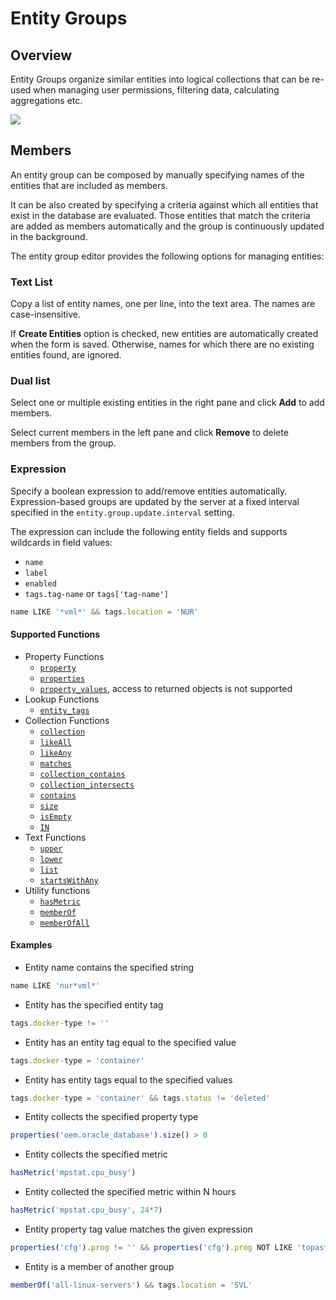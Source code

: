 # Entity Groups

## Overview

Entity Groups organize similar entities into logical collections that can be re-used when managing user permissions, filtering data, calculating aggregations etc.

![](./images/entity-groups.png)

## Members

An entity group can be composed by manually specifying names of the entities that are included as members.

It can be also created by specifying a criteria against which all entities that exist in the database are evaluated. Those entities that match the criteria are added as members automatically and the group is continuously updated in the background.

The entity group editor provides the following options for managing entities:

### Text List

Copy a list of entity names, one per line, into the text area. The names are case-insensitive.

If **Create Entities** option is checked, new entities are automatically created when the form is saved. Otherwise, names for which there are no existing entities found, are ignored.

### Dual list

Select one or multiple existing entities in the right pane and click **Add** to add members.

Select current members in the left pane and click **Remove** to delete members from the group.

### Expression

Specify a boolean expression to add/remove entities automatically. Expression-based groups are updated by the server at a fixed interval specified in the `entity.group.update.interval` setting.

The expression can include the following entity fields and supports wildcards in field values:

* `name`
* `label`
* `enabled`
* `tags.tag-name` or `tags['tag-name']`

```javascript
name LIKE '*vml*' && tags.location = 'NUR'
```

#### Supported Functions

* Property Functions
  * [`property`](functions-entity-groups-expression.md#property)
  * [`properties`](functions-entity-groups-expression.md#properties)
  * [`property_values`](functions-entity-groups-expression.md#property_values), access to returned objects is not supported
* Lookup Functions
  * [`entity_tags`](functions-entity-groups-expression.md#entity_tags)
* Collection Functions
  * [`collection`](functions-entity-groups-expression.md#collection)
  * [`likeAll`](functions-entity-groups-expression.md#likeall)
  * [`likeAny`](functions-entity-groups-expression.md#likeany)
  * [`matches`](functions-entity-groups-expression.md#matches)
  * [`collection_contains`](functions-entity-groups-expression.md#collection_contains)
  * [`collection_intersects`](functions-entity-groups-expression.md#collection_intersects)
  * [`contains`](functions-entity-groups-expression.md#contains)
  * [`size`](functions-entity-groups-expression.md#size)
  * [`isEmpty`](functions-entity-groups-expression.md#isempty)
  * [`IN`](functions-entity-groups-expression.md#in)
* Text Functions
  * [`upper`](functions-entity-groups-expression.md#upper)
  * [`lower`](functions-entity-groups-expression.md#lower)
  * [`list`](functions-entity-groups-expression.md#list)
  * [`startsWithAny`](functions-entity-groups-expression.md#startswithany)
* Utility functions
  * [`hasMetric`](functions-entity-groups-expression.md#hasmetric)
  * [`memberOf`](functions-entity-groups-expression.md#memberof)
  * [`memberOfAll`](functions-entity-groups-expression.md#memberofall)

#### Examples

* Entity name contains the specified string

```javascript
name LIKE 'nur*vml*'
```

* Entity has the specified entity tag

```javascript
tags.docker-type != ''
```

* Entity has an entity tag equal to the specified value

```javascript
tags.docker-type = 'container'
```

* Entity has entity tags equal to the specified values

```javascript
tags.docker-type = 'container' && tags.status != 'deleted'
```

* Entity collects the specified property type

```javascript
properties('oem.oracle_database').size() > 0
```

* Entity collects the specified metric

```javascript
hasMetric('mpstat.cpu_busy')
```

* Entity collected the specified metric within N hours

```javascript
hasMetric('mpstat.cpu_busy', 24*7)
```

* Entity property tag value matches the given expression

```javascript
properties('cfg').prog != '' && properties('cfg').prog NOT LIKE 'topas*'
```

* Entity is a member of another group

```javascript
memberOf('all-linux-servers') && tags.location = 'SVL'
```
